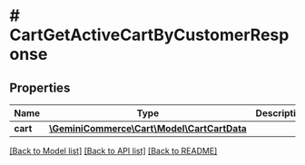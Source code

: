 # # CartGetActiveCartByCustomerResponse


## Properties 


Name | Type | Description | Notes
------------ | ------------- | ------------- | -------------
**cart**| [**\GeminiCommerce\Cart\Model\CartCartData**](CartCartData.md) |   | [optional]


[[Back to Model list]](../../README.md#models) [[Back to API list]](../../README.md#endpoints) [[Back to README]](../../README.md)

